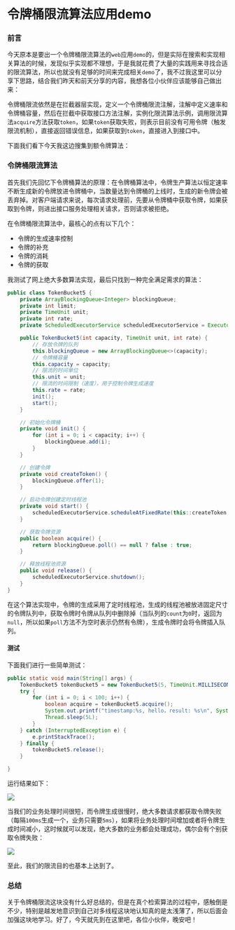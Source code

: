 # 令牌桶限流算法应用demo

### 前言

今天原本是要出一个令牌桶限流算法的`web`应用`demo`的，但是实际在搜索和实现相关算法的时候，发现似乎实现都不理想，于是我就花费了大量的实践用来寻找合适的限流算法，所以也就没有足够的时间来完成相关`demo`了，我不过我这里可以分享下思路，结合我们昨天和前天分享的内容，我想各位小伙伴应该能够自己做出来：

令牌桶限流依然是在拦截器层实现，定义一个令牌桶限流注解，注解中定义速率和令牌桶容量，然后在拦截中获取接口方法注解，实例化限流算法示例，调用限流算法`acquire`方法获取`token`，如果`token`获取失败，则表示目前没有可用令牌（触发限流机制），直接返回错误信息，如果获取到`token`，直接进入到接口中。

下面我们看下今天我这边搜集到额令牌算法：

### 令牌桶限流算法

首先我们先回忆下令牌桶算法的原理：在令牌桶算法中，令牌生产算法以恒定速率不断生成新的令牌放进令牌桶中，当数量达到令牌桶的上线时，生成的新令牌会被丢弃掉。对客户端请求来说，每次请求处理前，先要从令牌桶中获取令牌，如果获取到令牌，则进出接口服务处理相关请求，否则请求被拒绝。

在令牌桶限流算法中，最核心的点有以下几个：

- 令牌的生成速率控制
- 令牌的补充
- 令牌的消耗
- 令牌的获取

我测试了网上绝大多数算法实现，最后只找到一种完全满足需求的算法：

```java
public class TokenBucket5 {
    private ArrayBlockingQueue<Integer> blockingQueue;
    private int limit;
    private TimeUnit unit;
    private int rate;
    private ScheduledExecutorService scheduledExecutorService = Executors.newScheduledThreadPool(1);

    public TokenBucket5(int capacity, TimeUnit unit, int rate) {
        // 存放令牌的队列
        this.blockingQueue = new ArrayBlockingQueue<>(capacity);
        // 令牌桶容量
        this.capacity = capacity;
        // 限流的时间单位
        this.unit = unit;
        // 限流的时间限制（速度），用于控制令牌生成速度
        this.rate = rate;
        init();
        start();
    }

    // 初始化令牌桶
    private void init() {
        for (int i = 0; i < capacity; i++) {
            blockingQueue.add(i);
        }
    }

    // 创建令牌
    private void createToken() {
        blockingQueue.offer(1);
    }

    // 启动令牌创建定时线程池
    private void start() {
        scheduledExecutorService.scheduleAtFixedRate(this::createToken, rate, rate, unit);
    }

    // 获取令牌资源
    public boolean acquire() {
        return blockingQueue.poll() == null ? false : true;
    }

    // 释放线程池资源
    public void release() {
        scheduledExecutorService.shutdown();
    }
}
```

在这个算法实现中，令牌的生成采用了定时线程池，生成的线程池被放进固定尺寸的令牌队列中，获取令牌时令牌从队列中删除掉（当队列的`count`为`0`时，返回为`null`，所以如果`poll`方法不为空时表示仍然有令牌），生成令牌时会将令牌插入队列。

#### 测试

下面我们进行一些简单测试：

```java
public static void main(String[] args) {
    TokenBucket5 tokenBucket5 = new TokenBucket5(5, TimeUnit.MILLISECONDS, 100);
    try {
        for (int i = 0; i < 100; i++) {
            boolean acquire = tokenBucket5.acquire();
            System.out.printf("timestamp:%s, hello，result: %s\n", System.currentTimeMillis(), acquire);
            Thread.sleep(5L);
        }
    } catch (InterruptedException e) {
        e.printStackTrace();
    } finally {
        tokenBucket5.release();
    }

}
```

运行结果如下：

![](https://syske-pic-bed.oss-cn-hangzhou.aliyuncs.com/imgs/blog/20211102234547.png)

当我们的业务处理时间很短，而令牌生成很慢时，绝大多数请求都获取令牌失败（每隔`100ms`生成一个，业务只需要`5ms`），如果将业务处理时间增加或者将令牌生成时间减小，这时候就可以发现，绝大多数的业务都会处理成功，偶尔会有个别获取令牌失败：

![](https://syske-pic-bed.oss-cn-hangzhou.aliyuncs.com/imgs/blog/20211102234916.png)

至此，我们的限流目的也基本上达到了。

### 总结

关于令牌桶限流这块没有什么好总结的，但是在真个检索算法的过程中，感触倒是不少，特别是越发地意识到自己对多线程这块地认知真的是太浅薄了，所以后面会加强这块地学习。好了，今天就先到在这里吧，各位小伙伴，晚安吧！
